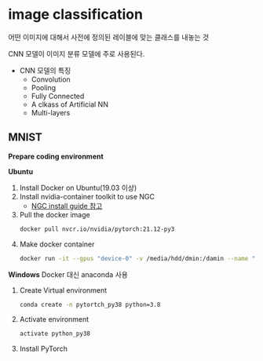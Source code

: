 # image classification
어떤 이미지에 대해서 사전에 정의된 레이블에 맞는 클래스를 내놓는 것

CNN 모델이 이미지 분류 모델에 주로 사용된다. 

+ CNN 모델의 특징
  + Convolution
  + Pooling
  + Fully Connected
  + A clkass of Artificial NN
  + Multi-layers


## MNIST

**Prepare coding environment**

**Ubuntu**
1. Install Docker on Ubuntu(19.03 이상)
2. Install nvidia-container toolkit to use NGC
   + [NGC install guide 참고](https://docs.nvidia.com/datacenter/cloud-native/container-toolkit/install-guide.html#installation-guide)
3. Pull the docker image
   ```bash
   docker pull nvcr.io/nvidia/pytorch:21.12-py3
   ```
4. Make docker container
   ```bash
   docker run -it --gpus "device-0" -v /media/hdd/dmin:/damin --name "damin_torch" nvcr.io/nvidia/pytorch:21.12-py3 /bin/bash
   ```

**Windows**
Docker 대신 anaconda 사용
1. Create Virtual environment
   ```bash
   conda create -n pytortch_py38 python=3.8
   ```
2. Activate environment
   ```bash
   activate python_py38
   ```
3. Install PyTorch

